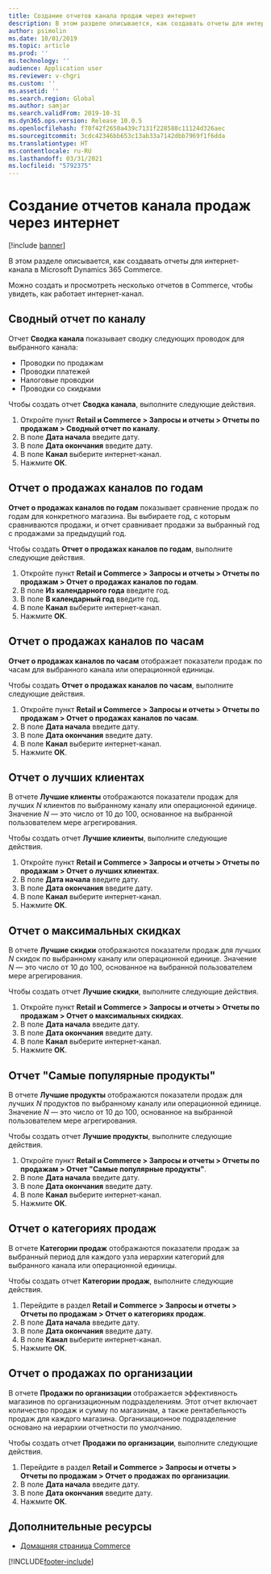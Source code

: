 ```yaml
---
title: Создание отчетов канала продаж через интернет
description: В этом разделе описывается, как создавать отчеты для интернет-канала в Microsoft Dynamics 365 Commerce.
author: psimolin
ms.date: 10/01/2019
ms.topic: article
ms.prod: ''
ms.technology: ''
audience: Application user
ms.reviewer: v-chgri
ms.custom: ''
ms.assetid: ''
ms.search.region: Global
ms.author: samjar
ms.search.validFrom: 2019-10-31
ms.dyn365.ops.version: Release 10.0.5
ms.openlocfilehash: f70f42f2650a439c7131f228588c11124d326aec
ms.sourcegitcommit: 3cdc42346bb653c13ab33a7142dbb7969f1f6dda
ms.translationtype: HT
ms.contentlocale: ru-RU
ms.lasthandoff: 03/31/2021
ms.locfileid: "5792375"
---
```

# <a name="generate-online-channel-reports"></a>Создание отчетов канала продаж через интернет

[!include [banner](includes/banner.md)]

В этом разделе описывается, как создавать отчеты для интернет-канала в Microsoft Dynamics 365 Commerce.

Можно создать и просмотреть несколько отчетов в Commerce, чтобы увидеть, как работает интернет-канал.

## <a name="channel-summary-report"></a>Сводный отчет по каналу

Отчет **Сводка канала** показывает сводку следующих проводок для выбранного канала:

- Проводки по продажам
- Проводки платежей
- Налоговые проводки
- Проводки со скидками

Чтобы создать отчет **Сводка канала**, выполните следующие действия.

1. Откройте пункт **Retail и Commerce \> Запросы и отчеты \> Отчеты по продажам \> Сводный отчет по каналу**.
1. В поле **Дата начала** введите дату.
1. В поле **Дата окончания** введите дату.
1. В поле **Канал** выберите интернет-канал.
1. Нажмите **ОК**.
 
## <a name="channel-sales-by-year-report"></a>Отчет о продажах каналов по годам 

**Отчет о продажах каналов по годам** показывает сравнение продаж по годам для конкретного магазина. Вы выбираете год, с которым сравниваются продажи, и отчет сравнивает продажи за выбранный год с продажами за предыдущий год.

Чтобы создать **Отчет о продажах каналов по годам**, выполните следующие действия.

1. Откройте пункт **Retail и Commerce \> Запросы и отчеты \> Отчеты по продажам \> Отчет о продажах каналов по годам**.
1. В поле **Из календарного года** введите год.
1. В поле **В календарный год** введите год.
1. В поле **Канал** выберите интернет-канал.
1. Нажмите **ОК**.

## <a name="channel-sales-by-hour-report"></a>Отчет о продажах каналов по часам

**Отчет о продажах каналов по часам** отображает показатели продаж по часам для выбранного канала или операционной единицы.

Чтобы создать **Отчет о продажах каналов по часам**, выполните следующие действия.

1. Откройте пункт **Retail и Commerce \> Запросы и отчеты \> Отчеты по продажам \> Отчет о продажах каналов по часам**.
1. В поле **Дата начала** введите дату.
1. В поле **Дата окончания** введите дату.
1. В поле **Канал** выберите интернет-канал.
1. Нажмите **ОК**.

## <a name="top-customers-report"></a>Отчет о лучших клиентах

В отчете **Лучшие клиенты** отображаются показатели продаж для лучших *N* клиентов по выбранному каналу или операционной единице. Значение *N* — это число от 10 до 100, основанное на выбранной пользователем мере агрегирования.

Чтобы создать отчет **Лучшие клиенты**, выполните следующие действия.

1. Откройте пункт **Retail и Commerce \> Запросы и отчеты \> Отчеты по продажам \> Отчет о лучших клиентах**.
1. В поле **Дата начала** введите дату.
1. В поле **Дата окончания** введите дату.
1. В поле **Канал** выберите интернет-канал.
1. Нажмите **ОК**.

## <a name="top-discounts-report"></a>Отчет о максимальных скидках

В отчете **Лучшие скидки** отображаются показатели продаж для лучших *N* скидок по выбранному каналу или операционной единице. Значение *N* — это число от 10 до 100, основанное на выбранной пользователем мере агрегирования.

Чтобы создать отчет **Лучшие скидки**, выполните следующие действия.

1. Откройте пункт **Retail и Commerce \> Запросы и отчеты \> Отчеты по продажам \> Отчет о максимальных скидках**.
1. В поле **Дата начала** введите дату.
1. В поле **Дата окончания** введите дату.
1. В поле **Канал** выберите интернет-канал.
1. Нажмите **ОК**.

## <a name="top-products-report"></a>Отчет "Самые популярные продукты"

В отчете **Лучшие продукты** отображаются показатели продаж для лучших *N* продуктов по выбранному каналу или операционной единице. Значение *N* — это число от 10 до 100, основанное на выбранной пользователем мере агрегирования.

Чтобы создать отчет **Лучшие продукты**, выполните следующие действия.

1. Откройте пункт **Retail и Commerce \> Запросы и отчеты \> Отчеты по продажам \> Отчет "Самые популярные продукты"**.
1. В поле **Дата начала** введите дату.
1. В поле **Дата окончания** введите дату.
1. В поле **Канал** выберите интернет-канал.
1. Нажмите **ОК**.

## <a name="category-sales-report"></a>Отчет о категориях продаж

В отчете **Категории продаж** отображаются показатели продаж за выбранный период для каждого узла иерархии категорий для выбранного канала или операционной единицы.

Чтобы создать отчет **Категории продаж**, выполните следующие действия.

1. Перейдите в раздел **Retail и Commerce \> Запросы и отчеты \> Отчеты по продажам \> Отчет о категориях продаж**.
1. В поле **Дата начала** введите дату.
1. В поле **Дата окончания** введите дату.
1. В поле **Канал** выберите интернет-канал.
1. Нажмите **ОК**.

## <a name="organization-sales-report"></a>Отчет о продажах по организации

В отчете **Продажи по организации** отображается эффективность магазинов по организационным подразделениям. Этот отчет включает количество продаж и сумму по магазинам, а также рентабельность продаж для каждого магазина. Организационное подразделение основано на иерархии отчетности по умолчанию.

Чтобы создать отчет **Продажи по организации**, выполните следующие действия.

1. Перейдите в раздел **Retail и Commerce \> Запросы и отчеты \> Отчеты по продажам \> Отчет о продажах по организации**.
1. В поле **Дата начала** введите дату.
1. В поле **Дата окончания** введите дату.
1. Нажмите **ОК**.

## <a name="additional-resources"></a>Дополнительные ресурсы

- [Домашняя страница Commerce](../retail/index.md)


[!INCLUDE[footer-include](../includes/footer-banner.md)]
